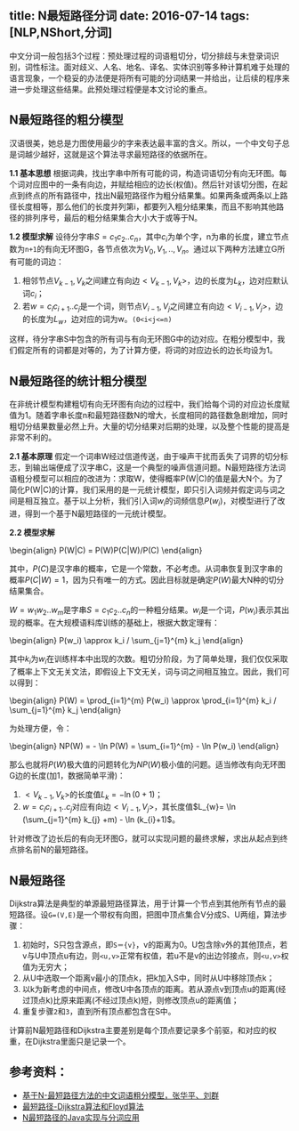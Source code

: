title: N最短路径分词
date: 2016-07-14
tags: [NLP,NShort,分词]
---
中文分词一般包括3个过程：预处理过程的词语粗切分，切分排歧与未登录词识别，词性标注。面对歧义、人名、地名、译名、实体识别等多种计算机难于处理的语言现象，一个稳妥的办法便是将所有可能的分词结果一并给出，让后续的程序来进一步处理这些结果。此预处理过程便是本文讨论的重点。

<!--more-->
## N最短路径的粗分模型
汉语很美，她总是力图使用最少的字来表达最丰富的含义。所以，一个中文句子总是词越少越好，这就是这个算法寻求最短路径的依据所在。

**1.1 基本思想**
根据词典，找出字串中所有可能的词，构造词语切分有向无环图。每个词对应图中的一条有向边，并赋给相应的边长(权值)。然后针对该切分图，在起点到终点的所有路径中，找出N最短路径作为粗分结果集。如果两条或两条以上路径长度相等，那么他们的长度并列第i，都要列入粗分结果集，而且不影响其他路径的排列序号，最后的粗分结果集合大小大于或等于N。

**1.2 模型求解**
设待分字串$S=c_{1}c_{2}..c_{n}$，其中$c_i$为单个字，n为串的长度，建立节点数为`n+1`的有向无环图G，各节点依次为$V_{0},V_{1},..,V_{n}$。通过以下两种方法建立G所有可能的词边：

1. 相邻节点$V_{k-1},V_{k}$之间建立有向边$<V_{k-1},V_{k}>$，边的长度为$L_k$，边对应默认词$c_i$；
2. 若$w=c_{i}c_{i+1}..c_{j}$是一个词，则节点$V_{i-1},V_{j}$之间建立有向边$<V_{i-1},V_{j}>$，边的长度为$L_w$，边对应的词为w。`(0<i<j<=n)`

这样，待分字串S中包含的所有词与有向无环图G中的边对应。在粗分模型中，我们假定所有的词都是对等的，为了计算方便，将词的对应边长的边长均设为1。

## N最短路径的统计粗分模型
在非统计模型构建粗切有向无环图有向边的过程中，我们给每个词的对应边长度赋值为1。随着字串长度n和最短路径数N的增大，长度相同的路径数急剧增加，同时粗切分结果数量必然上升。大量的切分结果对后期的处理，以及整个性能的提高是非常不利的。

**2.1 基本原理**
假定一个词串W经过信道传送，由于噪声干扰而丢失了词界的切分标志，到输出端便成了汉字串C，这是一个典型的噪声信道问题。N最短路径方法词语粗分模型可以相应的改进为：求取W，使得概率P(W|C)的值是最大N个。为了简化P(W|C)的计算，我们采用的是一元统计模型，即只引入词频并假定词与词之间是相互独立。基于以上分析，我们引入词$w_i$的词频信息$P(w_i)$，对模型进行了改进，得到一个基于N最短路径的一元统计模型。

**2.2 模型求解**

\begin{align}
P(W|C) = P(W)P(C|W)/P(C)
\end{align}

其中，$P(C)$是汉字串的概率，它是一个常数，不必考虑。从词串恢复到汉字串的概率$P(C|W)=1$，因为只有唯一的方式。因此目标就是确定$P(W)$最大N种的切分结果集合。

$W=w_{1}w_{2}..w_{m}$是字串$S=c_{1}c_{2}..c_{n}$的一种粗分结果。$w_i$是一个词，$P(w_i)$表示其出现的概率。在大规模语料库训练的基础上，根据大数定理有：

\begin{align}
P(w_i) \approx k_i / \sum_{j=1}^{m} k_j
\end{align}

其中$k_i$为$w_i$在训练样本中出现的次数。粗切分阶段，为了简单处理，我们仅仅采取了概率上下文无关文法，即假设上下文无关，词与词之间相互独立。因此，我们可以得到：

\begin{align}
P(W) = \prod_{i=1}^{m} P(w_i) \approx \prod_{i=1}^{m} k_i / \sum_{j=1}^{m} k_j
\end{align}

为处理方便，令：

\begin{align}
NP(W) = - \ln P(W) = \sum_{i=1}^{m} - \ln P(w_i)
\end{align}

那么也就将$P(W)$极大值的问题转化为$NP(W)$极小值的问题。适当修改有向无环图G边的长度(加1，数据简单平滑)：

1. $<V_{k-1},V_{k}>$的长度值$L_{k}=- \ln (0+1)$；
2. $w=c_{i}c_{i+1}..c_{j}$对应有向边$<V_{i-1},V_{j}>$，其长度值$L_{w}= \ln (\sum_{j=1}^{m} k_{j} +m) - \ln (k_{i}+1)$。

针对修改了边长后的有向无环图G，就可以实现问题的最终求解，求出从起点到终点排名前N的最短路径。

## N最短路径
Dijkstra算法是典型的单源最短路径算法，用于计算一个节点到其他所有节点的最短路径。设`G=(V,E)`是一个带权有向图，把图中顶点集合V分成S、U两组，算法步骤：

1. 初始时，S只包含源点，即`S＝{v}`，v的距离为0。U包含除v外的其他顶点，若v与U中顶点u有边，则`<u,v>`正常有权值，若u不是v的出边邻接点，则`<u,v>`权值为无穷大；
2. 从U中选取一个距离v最小的顶点k，把k加入S中，同时从U中移除顶点k；
3. 以k为新考虑的中间点，修改U中各顶点的距离。若从源点v到顶点u的距离(经过顶点k)比原来距离(不经过顶点k)短，则修改顶点u的距离值；
4. 重复步骤`2`和`3`，直到所有顶点都包含在S中。

计算前N最短路径和Dijkstra主要差别是每个顶点要记录多个前驱，和对应的权重，在Dijkstra里面只是记录一个。

## 参考资料：
- [基于N-最短路径方法的中文词语粗分模型，张华平、刘群](http://xueshu.baidu.com/)
- [最短路径-Dijkstra算法和Floyd算法](http://www.cnblogs.com/biyeymyhjob/archive/2012/07/31/2615833.html)
- [N最短路径的Java实现与分词应用](http://www.hankcs.com/nlp/segment/n-shortest-path-to-the-java-implementation-and-application-segmentation.html)
